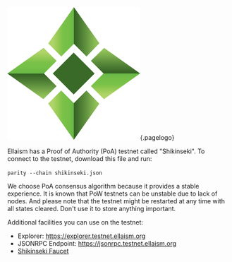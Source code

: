 ![Logo](/uploads/logo.png "Logo"){.pagelogo}
<!-- TITLE: Testnet -->
<!-- SUBTITLE: Ellaism - A stable network with no premine and no dev fees -->

Ellaism has a Proof of Authority (PoA) testnet called "Shikinseki". To connect to the testnet, download this file and run:

```parity --chain shikinseki.json```

We choose PoA consensus algorithm because it provides a stable experience. It is known that PoW testnets can be unstable due to lack of nodes. And please note that the testnet might be restarted at any time with all states cleared. Don't use it to store anything important.

Additional facilities you can use on the testnet:

* Explorer: https://explorer.testnet.ellaism.org
* JSONRPC Endpoint: https://jsonrpc.testnet.ellaism.org
* [Shikinseki Faucet](bots/#testnet-faucet)
